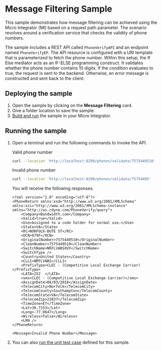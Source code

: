 # Message Filtering Sample

This sample demonstrates how message filtering can be achieved using the Micro Integrator (MI) based on a request path parameter. The scenario revolves around a verification service that checks the validity of phone numbers.

The sample includes a REST API called `PhoneVerifyAPI` and an endpoint named `PhoneVerifyEP`. The API resource is configured with a URI template that is parameterized to fetch the phone number. Within this setup, the If Else mediator acts as an IF-ELSE programming construct. It validates whether the phone number contains 10 digits. If the condition evaluates to true, the request is sent to the backend. Otherwise, an error message is constructed and sent back to the client.

## Deploying the sample

1.  Open the sample by clicking on the **Message Filtering** card.
2.  Give a folder location to save the sample.
3.  [Build and run]({{base_path}}/develop/deploy-artifacts#build-and-run) the sample in your Micro Integrator.

## Running the sample

1.  Open a terminal and run the following commands to invoke the API.

    Valid phone number
    ```bash
    curl --location 'http://localhost:8290/phones/validate/7575449510' 
    ```

    Invalid phone number
    ```bash
    curl --location 'http://localhost:8290/phones/validate/75754495' 
    ```

    You will receive the following responses.

    ```
    <?xml version="1.0" encoding="utf-8"?>
    <PhoneReturn xmlns:xsd="http://www.w3.org/2001/XMLSchema" xmlns:xsi="http://www.w3.org/2001/XMLSchema-instance" xmlns="http://ws.cdyne.com/PhoneVerify/query">
        <Company>Bandwidth.com</Company>
        <Valid>true</Valid>
        <Use>Assigned to a code holder for normal use.</Use>
        <State>VA</State>
        <RC>NORFOLK-BUTE ST</RC>
        <OCN>079F</OCN>
        <OriginalNumber>7575449510</OriginalNumber>
        <CleanNumber>7575449510</CleanNumber>
        <SwitchName>NRFLVABSXUY</SwitchName>
        <SwitchType />
        <Country>United States</Country>
        <CLLI>NRFLVABS</CLLI>
        <PrefixType>CLEC - (Competitive Local Exchange Carrier)</PrefixType>
        <LATA>252  </LATA>
        <sms>CLEC - (Competitive Local Exchange Carrier)</sms>
        <AssignDate>08/03/2018</AssignDate>
        <TelecomCity>Norfolk</TelecomCity>
        <TelecomCounty>Southampton</TelecomCounty>
        <TelecomState>VA</TelecomState>
        <TelecomZip>23837</TelecomZip>
        <TimeZone>ET</TimeZone>
        <Lat>36.7153</Lat>
        <Long>-77.0647</Long>
        <Wireless>false</Wireless>
        <LRN />
    </PhoneReturn>
    ```

    ```
    <Message>Invalid Phone Number</Message>
    ```

3.  You can also [run the unit test case]({{base_path}}/develop/creating-unit-test-suite/#run-unit-test-suite) defined for this sample.
